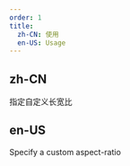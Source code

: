```yaml
---
order: 1
title:
  zh-CN: 使用
  en-US: Usage
---
```


## zh-CN

指定自定义长宽比

## en-US

Specify a custom aspect-ratio